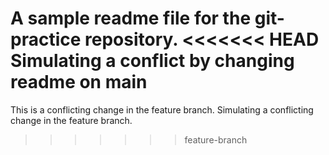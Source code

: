 A sample readme file for the git-practice repository.
<<<<<<< HEAD
Simulating a conflict by changing readme on main
=======
This is a conflicting change in the feature branch.
Simulating a conflicting change in the feature branch.
>>>>>>> feature-branch
